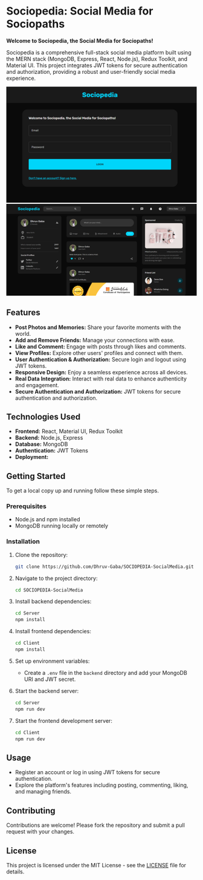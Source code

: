 # Sociopedia: Social Media for Sociopaths

**Welcome to Sociopedia, the Social Media for Sociopaths!**

Sociopedia is a comprehensive full-stack social media platform built using the MERN stack (MongoDB, Express, React, Node.js), Redux Toolkit, and Material UI. This project integrates JWT tokens for secure authentication and authorization, providing a robust and user-friendly social media experience.

![](Screenshots/login.png)
![](Screenshots/homepage.png)

## Features

- **Post Photos and Memories:** Share your favorite moments with the world.
- **Add and Remove Friends:** Manage your connections with ease.
- **Like and Comment:** Engage with posts through likes and comments.
- **View Profiles:** Explore other users' profiles and connect with them.
- **User Authentication & Authorization:** Secure login and logout using JWT tokens.
- **Responsive Design:** Enjoy a seamless experience across all devices.
- **Real Data Integration:** Interact with real data to enhance authenticity and engagement.
- **Secure Authentication and Authorization:** JWT tokens for secure authentication and authorization.

## Technologies Used

- **Frontend:** React, Material UI, Redux Toolkit
- **Backend:** Node.js, Express
- **Database:** MongoDB
- **Authentication:** JWT Tokens
- **Deployment:** 

## Getting Started

To get a local copy up and running follow these simple steps.

### Prerequisites

- Node.js and npm installed
- MongoDB running locally or remotely

### Installation

1. Clone the repository:
    ```bash
    git clone https://github.com/Dhruv-Gaba/SOCIOPEDIA-SocialMedia.git
    ```

2. Navigate to the project directory:
    ```bash
    cd SOCIOPEDIA-SocialMedia
    ```

3. Install backend dependencies:
    ```bash
    cd Server
    npm install
    ```

4. Install frontend dependencies:
    ```bash
    cd Client
    npm install
    ```

5. Set up environment variables:
    - Create a `.env` file in the `backend` directory and add your MongoDB URI and JWT secret.

6. Start the backend server:
    ```bash
    cd Server
    npm run dev
    ```

7. Start the frontend development server:
    ```bash
    cd Client
    npm run dev
    ```

## Usage

- Register an account or log in using JWT tokens for secure authentication.
- Explore the platform's features including posting, commenting, liking, and managing friends.

## Contributing

Contributions are welcome! Please fork the repository and submit a pull request with your changes.

## License

This project is licensed under the MIT License - see the [LICENSE](LICENSE) file for details.
